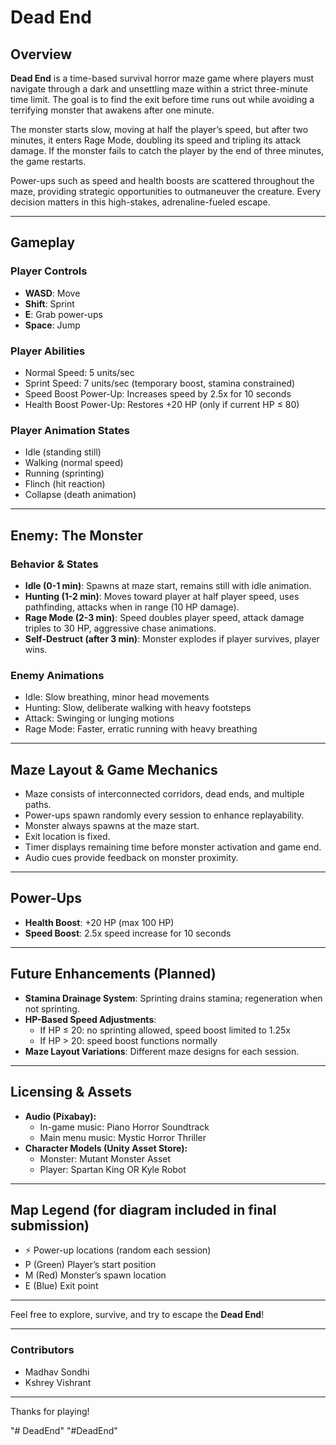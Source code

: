 # Dead End

## Overview
**Dead End** is a time-based survival horror maze game where players must navigate through a dark and unsettling maze within a strict three-minute time limit. The goal is to find the exit before time runs out while avoiding a terrifying monster that awakens after one minute.

The monster starts slow, moving at half the player’s speed, but after two minutes, it enters Rage Mode, doubling its speed and tripling its attack damage. If the monster fails to catch the player by the end of three minutes, the game restarts.

Power-ups such as speed and health boosts are scattered throughout the maze, providing strategic opportunities to outmaneuver the creature. Every decision matters in this high-stakes, adrenaline-fueled escape.

---

## Gameplay

### Player Controls
- **WASD**: Move  
- **Shift**: Sprint  
- **E**: Grab power-ups  
- **Space**: Jump  

### Player Abilities
- Normal Speed: 5 units/sec  
- Sprint Speed: 7 units/sec (temporary boost, stamina constrained)  
- Speed Boost Power-Up: Increases speed by 2.5x for 10 seconds  
- Health Boost Power-Up: Restores +20 HP (only if current HP ≤ 80)  

### Player Animation States
- Idle (standing still)  
- Walking (normal speed)  
- Running (sprinting)  
- Flinch (hit reaction)  
- Collapse (death animation)  

---

## Enemy: The Monster

### Behavior & States
- **Idle (0-1 min)**: Spawns at maze start, remains still with idle animation.  
- **Hunting (1-2 min)**: Moves toward player at half player speed, uses pathfinding, attacks when in range (10 HP damage).  
- **Rage Mode (2-3 min)**: Speed doubles player speed, attack damage triples to 30 HP, aggressive chase animations.  
- **Self-Destruct (after 3 min)**: Monster explodes if player survives, player wins.

### Enemy Animations
- Idle: Slow breathing, minor head movements  
- Hunting: Slow, deliberate walking with heavy footsteps  
- Attack: Swinging or lunging motions  
- Rage Mode: Faster, erratic running with heavy breathing  

---

## Maze Layout & Game Mechanics
- Maze consists of interconnected corridors, dead ends, and multiple paths.  
- Power-ups spawn randomly every session to enhance replayability.  
- Monster always spawns at the maze start.  
- Exit location is fixed.  
- Timer displays remaining time before monster activation and game end.  
- Audio cues provide feedback on monster proximity.  

---

## Power-Ups
- **Health Boost**: +20 HP (max 100 HP)  
- **Speed Boost**: 2.5x speed increase for 10 seconds  

---

## Future Enhancements (Planned)
- **Stamina Drainage System**: Sprinting drains stamina; regeneration when not sprinting.  
- **HP-Based Speed Adjustments**:  
  - If HP ≤ 20: no sprinting allowed, speed boost limited to 1.25x  
  - If HP > 20: speed boost functions normally  
- **Maze Layout Variations**: Different maze designs for each session.  

---

## Licensing & Assets
- **Audio (Pixabay):**  
  - In-game music: Piano Horror Soundtrack  
  - Main menu music: Mystic Horror Thriller  
- **Character Models (Unity Asset Store):**  
  - Monster: Mutant Monster Asset  
  - Player: Spartan King OR Kyle Robot  

---

## Map Legend (for diagram included in final submission)
- ⚡ Power-up locations (random each session)  
- P (Green) Player’s start position  
- M (Red) Monster’s spawn location  
- E (Blue) Exit point  

---

Feel free to explore, survive, and try to escape the **Dead End**!

---


### Contributors
- Madhav Sondhi  
- Kshrey Vishrant  

---

Thanks for playing!

"# DeadEnd" 
"#DeadEnd" 
